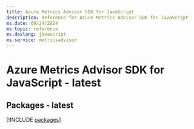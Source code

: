 ```yaml
---
title: Azure Metrics Advisor SDK for JavaScript
description: Reference for Azure Metrics Advisor SDK for JavaScript
ms.date: 09/24/2024
ms.topic: reference
ms.devlang: javascript
ms.service: metricsadvisor
---
```

# Azure Metrics Advisor SDK for JavaScript - latest
## Packages - latest
[!INCLUDE [packages](metrics-advisor-index.md)]